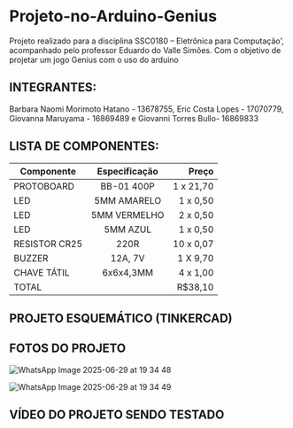 # Projeto-no-Arduino-Genius
Projeto realizado para a disciplina SSC0180 – Eletrônica para Computação', acompanhado pelo professor Eduardo do Valle Simões. Com o objetivo de projetar um jogo Genius com o uso do arduino

## INTEGRANTES:
Barbara Naomi Morimoto Hatano - 13678755, Eric Costa Lopes - 17070779, Giovanna Maruyama - 16869489 e Giovanni Torres Bullo- 16869833

## LISTA DE COMPONENTES:
| Componente      |     Especificação       | Preço
| -------------   |:-------------:          | -----:|
|PROTOBOARD        |BB-01 400P            | 1 x 21,70 |
|LED       | 5MM AMARELO          | 1 x 0,50 |
| LED        | 5MM VERMELHO            |  2 x 0,50 |
| LED   | 5MM AZUL          |  1 x 0,50|
| RESISTOR CR25  | 220R               | 10 x 0,07 |
| BUZZER| 12A, 7V          |  1 X 9,70 |
| CHAVE TÁTIL  |  6x6x4,3MM          |  4 x 1,00|
| TOTAL  |             |  R$38,10 |

## PROJETO ESQUEMÁTICO (TINKERCAD)

## FOTOS DO PROJETO
![WhatsApp Image 2025-06-29 at 19 34 48](https://github.com/user-attachments/assets/59bff0d4-f233-4247-b871-f6add95725ee)

![WhatsApp Image 2025-06-29 at 19 34 49](https://github.com/user-attachments/assets/d14711d1-d6c1-48e3-8216-cc3e16e650f0)

## VÍDEO DO PROJETO SENDO TESTADO
